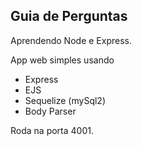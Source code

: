 ## Guia de Perguntas
Aprendendo Node e Express.

App web simples usando
- Express
- EJS
- Sequelize (mySql2)
- Body Parser

Roda na porta 4001.
